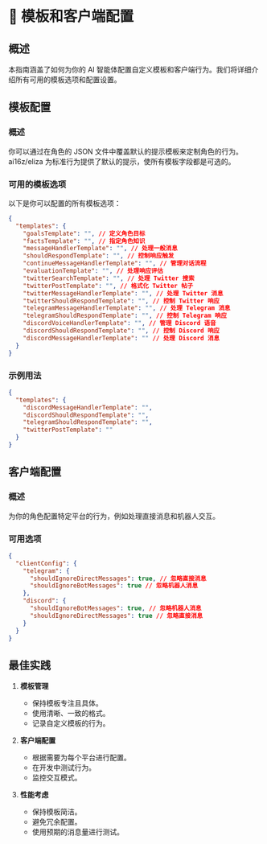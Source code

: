 # 🔧 模板和客户端配置

## 概述

本指南涵盖了如何为你的 AI 智能体配置自定义模板和客户端行为。我们将详细介绍所有可用的模板选项和配置设置。

## 模板配置

### 概述

你可以通过在角色的 JSON 文件中覆盖默认的提示模板来定制角色的行为。ai16z/eliza 为标准行为提供了默认的提示，使所有模板字段都是可选的。

### 可用的模板选项

以下是你可以配置的所有模板选项：

```json
{
  "templates": {
    "goalsTemplate": "", // 定义角色目标
    "factsTemplate": "", // 指定角色知识
    "messageHandlerTemplate": "", // 处理一般消息
    "shouldRespondTemplate": "", // 控制响应触发
    "continueMessageHandlerTemplate": "", // 管理对话流程
    "evaluationTemplate": "", // 处理响应评估
    "twitterSearchTemplate": "", // 处理 Twitter 搜索
    "twitterPostTemplate": "", // 格式化 Twitter 帖子
    "twitterMessageHandlerTemplate": "", // 处理 Twitter 消息
    "twitterShouldRespondTemplate": "", // 控制 Twitter 响应
    "telegramMessageHandlerTemplate": "", // 处理 Telegram 消息
    "telegramShouldRespondTemplate": "", // 控制 Telegram 响应
    "discordVoiceHandlerTemplate": "", // 管理 Discord 语音
    "discordShouldRespondTemplate": "", // 控制 Discord 响应
    "discordMessageHandlerTemplate": "" // 处理 Discord 消息
  }
}
```

### 示例用法

```json
{
  "templates": {
    "discordMessageHandlerTemplate": "",
    "discordShouldRespondTemplate": "",
    "telegramShouldRespondTemplate": "",
    "twitterPostTemplate": ""
  }
}
```

## 客户端配置

### 概述

为你的角色配置特定平台的行为，例如处理直接消息和机器人交互。

### 可用选项

```json
{
  "clientConfig": {
    "telegram": {
      "shouldIgnoreDirectMessages": true, // 忽略直接消息
      "shouldIgnoreBotMessages": true // 忽略机器人消息
    },
    "discord": {
      "shouldIgnoreBotMessages": true, // 忽略机器人消息
      "shouldIgnoreDirectMessages": true // 忽略直接消息
    }
  }
}
```

## 最佳实践

1. **模板管理**

   - 保持模板专注且具体。
   - 使用清晰、一致的格式。
   - 记录自定义模板的行为。

2. **客户端配置**

   - 根据需要为每个平台进行配置。
   - 在开发中测试行为。
   - 监控交互模式。

3. **性能考虑**
   - 保持模板简洁。
   - 避免冗余配置。
   - 使用预期的消息量进行测试。
